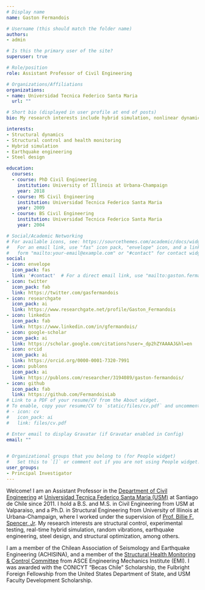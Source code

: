 ```yaml
---
# Display name
name: Gaston Fermandois

# Username (this should match the folder name)
authors:
- admin

# Is this the primary user of the site?
superuser: true

# Role/position
role: Assistant Professor of Civil Engineering

# Organizations/Affiliations
organizations:
- name: Universidad Tecnica Federico Santa Maria
  url: ""

# Short bio (displayed in user profile at end of posts)
bio: My research interests include hybrid simulation, nonlinear dynamics, structural control and seismic design.

interests:
- Structural dynamics
- Structural control and health monitoring
- Hybrid simulation
- Earthquake engineering
- Steel design

education:
  courses:
  - course: PhD Civil Engineering
    institution: University of Illinois at Urbana-Champaign
    year: 2018
  - course: MS Civil Engineering
    institution: Universidad Tecnica Federico Santa Maria
    year: 2009
  - course: BS Civil Engineering
    institution: Universidad Tecnica Federico Santa Maria
    year: 2004

# Social/Academic Networking
# For available icons, see: https://sourcethemes.com/academic/docs/widgets/#icons
#   For an email link, use "fas" icon pack, "envelope" icon, and a link in the
#   form "mailto:your-email@example.com" or "#contact" for contact widget.
social:
- icon: envelope
  icon_pack: fas
  link: '#contact'  # For a direct email link, use "mailto:gaston.fermandois@usm.cl".
- icon: twitter
  icon_pack: fab
  link: https://twitter.com/gasfermandois
- icon: researchgate
  icon_pack: ai
  link: https://www.researchgate.net/profile/Gaston_Fermandois
- icon: linkedin
  icon_pack: fab
  link: https://www.linkedin.com/in/gfermandois/
- icon: google-scholar
  icon_pack: ai
  link: https://scholar.google.com/citations?user=_dp2hZYAAAAJ&hl=en
- icon: orcid
  icon_pack: ai
  link: https://orcid.org/0000-0001-7320-7991
- icon: publons
  icon_pack: ai
  link: https://publons.com/researcher/3194089/gaston-fermandois/
- icon: github
  icon_pack: fab
  link: https://github.com/FermandoisLab
# Link to a PDF of your resume/CV from the About widget.
# To enable, copy your resume/CV to `static/files/cv.pdf` and uncomment the lines below.  
# - icon: cv
#   icon_pack: ai
#   link: files/cv.pdf

# Enter email to display Gravatar (if Gravatar enabled in Config)
email: ""

  
# Organizational groups that you belong to (for People widget)
#   Set this to `[]` or comment out if you are not using People widget.  
user_groups:
- Principal Investigator
---
```


Welcome! I am an Assistant Professor in the [Department of Civil Engineering](http://obrasciviles.usm.cl) at [Universidad Tecnica Federico Santa Maria (USM)](https://www.usm.cl) at Santiago de Chile since 2011. I hold a B.S. and M.S. in Civil Engineering from USM at Valparaiso, and a Ph.D. in Structural Engineering from University of Illinois at Urbana-Champaign, where I worked under the supervision of [Prof. Billie F. Spencer, Jr](https://cee.illinois.edu/directory/profile/bfs). My research interests are structural control, experimental testing, real-time hybrid simulation, random vibrations, earthquake engineering, steel design, and structural optimization, among others.

I am a member of the Chilean Association of Seismology and Earthquake Engineering (ACHISINA), and a member of the [Structural Health Monitoring & Control Committee](https://www.asce.org/templates/membership-communities-committee-detail.aspx?committeeid=000000885217) from ASCE Engineering Mechanics Institute (EMI). I was awarded with the CONICYT “Becas Chile” Scholarship, the Fulbright Foreign Fellowship from the United States Department of State, and USM Faculty Development Scholarship.
